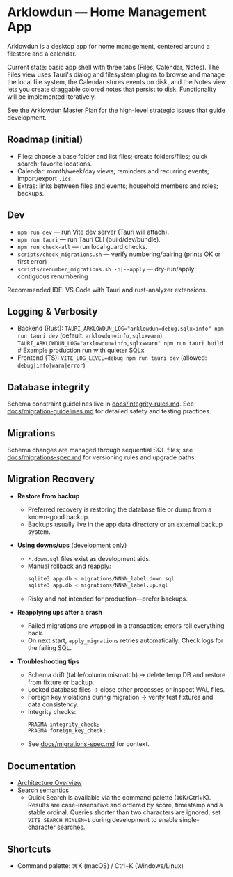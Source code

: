 # Arklowdun — Home Management App

Arklowdun is a desktop app for home management, centered around a filestore and a calendar.

Current state: basic app shell with three tabs (Files, Calendar, Notes). The Files view uses Tauri's dialog and filesystem plugins to browse and manage the local file system, the Calendar stores events on disk, and the Notes view lets you create draggable colored notes that persist to disk. Functionality will be implemented iteratively.

See the [Arklowdun Master Plan](docs/master-plan.md) for the high-level strategic issues that guide development.

## Roadmap (initial)

- Files: choose a base folder and list files; create folders/files; quick search; favorite locations.
- Calendar: month/week/day views; reminders and recurring events; import/export `.ics`.
- Extras: links between files and events; household members and roles; backups.

## Dev

- `npm run dev` — run Vite dev server (Tauri will attach).
- `npm run tauri` — run Tauri CLI (build/dev/bundle).
- `npm run check-all` — run local guard checks.
- `scripts/check_migrations.sh` — verify numbering/pairing (prints OK or first error)
- `scripts/renumber_migrations.sh -n|--apply` — dry-run/apply contiguous renumbering

Recommended IDE: VS Code with Tauri and rust-analyzer extensions.

## Logging & Verbosity

- Backend (Rust):
  `TAURI_ARKLOWDUN_LOG="arklowdun=debug,sqlx=info" npm run tauri dev`
  (default: `arklowdun=info,sqlx=warn`)
  `TAURI_ARKLOWDUN_LOG="arklowdun=info,sqlx=warn" npm run tauri build` # Example production run with quieter SQLx
- Frontend (TS):
  `VITE_LOG_LEVEL=debug npm run tauri dev`
  (allowed: `debug|info|warn|error`)

## Database integrity

Schema constraint guidelines live in [docs/integrity-rules.md](docs/integrity-rules.md).
See [docs/migration-guidelines.md](docs/migration-guidelines.md) for detailed safety and testing practices.

## Migrations

Schema changes are managed through sequential SQL files; see
[docs/migrations-spec.md](docs/migrations-spec.md) for versioning rules and
upgrade paths.

## Migration Recovery

- **Restore from backup**
  - Preferred recovery is restoring the database file or dump from a known-good backup.
  - Backups usually live in the app data directory or an external backup system.

- **Using downs/ups** (development only)
  - `*.down.sql` files exist as development aids.
  - Manual rollback and reapply:
    ```sh
    sqlite3 app.db < migrations/NNNN_label.down.sql
    sqlite3 app.db < migrations/NNNN_label.up.sql
    ```
  - Risky and not intended for production—prefer backups.

- **Reapplying ups after a crash**
  - Failed migrations are wrapped in a transaction; errors roll everything back.
  - On next start, `apply_migrations` retries automatically. Check logs for the failing SQL.

- **Troubleshooting tips**
  - Schema drift (table/column mismatch) → delete temp DB and restore from fixture or backup.
  - Locked database files → close other processes or inspect WAL files.
  - Foreign key violations during migration → verify test fixtures and data consistency.
  - Integrity checks:
    ```sql
    PRAGMA integrity_check;
    PRAGMA foreign_key_check;
    ```
  - See [docs/migrations-spec.md](docs/migrations-spec.md) for context.

## Documentation

- [Architecture Overview](docs/architecture/1-overview.md)
- [Search semantics](docs/search.md)
  - Quick Search is available via the command palette (⌘K/Ctrl+K). Results are case-insensitive and ordered by score, timestamp and a stable ordinal. Queries shorter than two characters are ignored; set `VITE_SEARCH_MINLEN=1` during development to enable single-character searches.

## Shortcuts

- Command palette: ⌘K (macOS) / Ctrl+K (Windows/Linux)
